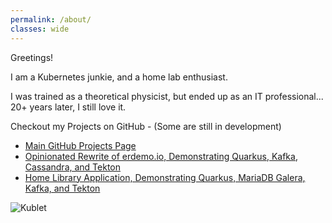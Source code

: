 ```yaml
---
permalink: /about/
classes: wide
---
```


Greetings!

I am a Kubernetes junkie, and a home lab enthusiast.

I was trained as a theoretical physicist, but ended up as an IT professional...  20+ years later, I still love it.

Checkout my Projects on GitHub - (Some are still in development)

* [Main GitHub Projects Page](https://github.com/cgruver)
* [Opinionated Rewrite of erdemo.io, Demonstrating Quarkus, Kafka, Cassandra, and Tekton](https://github.com/cgruver-cajun-navy)
* [Home Library Application, Demonstrating Quarkus, MariaDB Galera, Kafka, and Tekton](https://github.com/lab-monkeys)

![Kublet](/images/Fiat.png)
